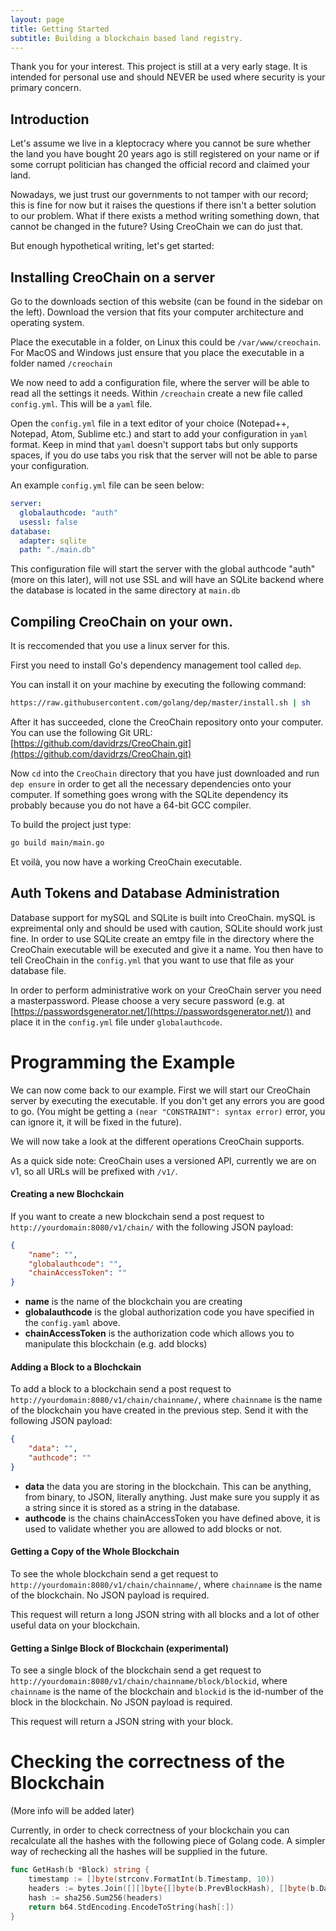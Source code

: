 ```yaml
---
layout: page
title: Getting Started
subtitle: Building a blockchain based land registry.
---
```


<p class="message">
  Thank you for your interest. This project is still at a very early stage. It is intended for personal use and should NEVER be used where security is your primary concern.
</p>


## Introduction

Let's assume we live in a kleptocracy where you cannot be sure whether the land you have bought 20 years ago is still registered on your name or if some corrupt politician has changed the official record and claimed your land.

Nowadays, we just trust our governments to not tamper with our record; this is fine for now but it raises the questions if there isn't a better solution to our problem. What if there exists a method writing something down, that cannot be changed in the future? Using CreoChain we can do just that.

But enough hypothetical writing, let's get started:

## Installing CreoChain on a server

Go to the downloads section of this website (can be found in the sidebar on the left). Download the version that fits your computer architecture and operating system.

Place the executable in a folder, on Linux this could be `/var/www/creochain`. For MacOS and Windows just ensure that you place the executable in a folder named `/creochain`

We now need to add a configuration file, where the server will be able to read all the settings it needs.
Within `/creochain` create a new file called `config.yml`. This will be a `yaml` file.

Open the `config.yml` file in a text editor of your choice (Notepad++, Notepad, Atom, Sublime etc.) and start to add your configuration in `yaml` format. Keep in mind that `yaml` doesn't support tabs but only supports spaces, if you do use tabs you risk that the server will not be able to parse your configuration.

An example `config.yml` file can be seen below:

```yaml
server:
  globalauthcode: "auth"
  usessl: false
database:
  adapter: sqlite
  path: "./main.db"
```
This configuration file will start the server with the global authcode "auth" (more on this later), will not use SSL and will have an SQLite backend where the database is located in the same directory at `main.db`

## Compiling CreoChain on your own.

It is reccomended that you use a linux server for this.

First you need to install Go's dependency management tool called `dep`.

You can install it on your machine by executing the following command:
```bash
https://raw.githubusercontent.com/golang/dep/master/install.sh | sh
```

After it has succeeded, clone the CreoChain repository onto your computer.
You can use the following Git URL: [https://github.com/davidrzs/CreoChain.git](https://github.com/davidrzs/CreoChain.git)

Now `cd` into the `CreoChain` directory that you have just downloaded and run `dep ensure` in order to get all the necessary dependencies onto your computer. If something goes wrong with the SQLite dependency its probably because
you do not have a 64-bit GCC compiler.

To build the project just type:

```bash
go build main/main.go
```

Et voilà, you now have a working CreoChain executable.


## Auth Tokens and Database Administration

Database support for mySQL and SQLite is built into CreoChain. mySQL is expreimental only and should be used with caution, SQLite should work just fine.
In order to use SQLite create an emtpy file in the directory where the CreoChain executable will be executed and give it a name. You then have to tell CreoChain in the `config.yml` that you want to use that file as your database file.

In order to perform administrative work on your CreoChain server you need a masterpassword. Please choose a very secure password (e.g. at [https://passwordsgenerator.net/](https://passwordsgenerator.net/)) and place it in the `config.yml` file under `globalauthcode`.


# Programming the Example

We can now come back to our example. First we will start our CreoChain server by executing the executable. If you don't get any errors you are good to go. (You might be getting a `(near "CONSTRAINT": syntax error)` error, you can ignore it, it will be fixed in the future).

We will now take a look at the different operations CreoChain supports.

As a quick side note: CreoChain uses a versioned API, currently we are on v1, so all URLs will be prefixed with `/v1/`.

#### Creating a new Blochckain

If you want to create a new blockchain send a post request to `http://yourdomain:8080/v1/chain/` with the following JSON payload:

```json
{
	"name": "",
	"globalauthcode": "",
	"chainAccessToken": ""
}
```

- **name** is the name of the blockchain you are creating
- **globalauthcode** is the global authorization code you have specified in the `config.yaml` above.
- **chainAccessToken** is the authorization code which allows you to manipulate this blockchain (e.g. add blocks)

#### Adding a Block to a Blochckain

To add a block to a blockchain send a post request to `http://yourdomain:8080/v1/chain/chainname/`, where `chainname` is the name of the blockchain you have created in the previous step. Send it with the following JSON payload:

```json
{
	"data": "",
	"authcode": ""
}
```

- **data** the data you are storing in the blockchain. This can be anything, from binary, to JSON, literally anything. Just make sure you supply it as a string since it is stored as a string in the database.
- **authcode** is the chains chainAccessToken you have defined above, it is used to validate whether you are allowed to add blocks or not.


#### Getting a Copy of the Whole Blockchain

To see the whole blockchain send a get request to `http://yourdomain:8080/v1/chain/chainname/`, where `chainname` is the name of the blockchain. No JSON payload is required. 

This request will return a long JSON string with all blocks and a lot of other useful data on your blockchain.


#### Getting a Sinlge Block of Blockchain (experimental)

To see a single block of the blockchain send a get request to `http://yourdomain:8080/v1/chain/chainname/block/blockid`, where `chainname` is the name of the blockchain and `blockid` is the id-number of the block in the blockchain. No JSON payload is required. 

This request will return a JSON string with your block.

# Checking the correctness of the Blockchain

(More info will be added later)

Currently, in order to check correctness of your blockchain you can recalculate all the hashes with the following piece of Golang code. A simpler way of rechecking all the hashes will be supplied in the future.

``` go
func GetHash(b *Block) string {
	timestamp := []byte(strconv.FormatInt(b.Timestamp, 10))
	headers := bytes.Join([][]byte{[]byte(b.PrevBlockHash), []byte(b.Data), timestamp}, []byte{})
	hash := sha256.Sum256(headers)
	return b64.StdEncoding.EncodeToString(hash[:])
}
```
